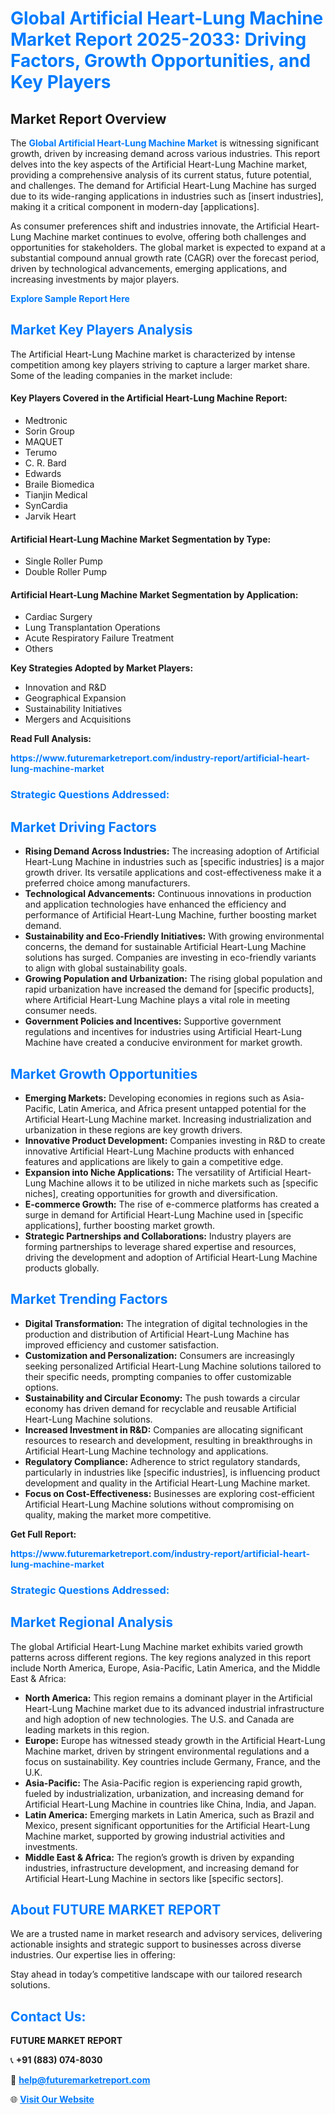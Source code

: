 <h1 style="color: #007BFF;">Global Artificial Heart-Lung Machine Market Report 2025-2033: Driving Factors, Growth Opportunities, and Key Players</h1>

<section id="overview">
<h2>Market Report Overview</h2>
<p>The <a href="https://www.futuremarketreport.com/industry-report/artificial-heart-lung-machine-market" style="color: #007BFF; text-decoration: none;"><strong>Global Artificial Heart-Lung Machine Market</strong></a> is witnessing significant growth, driven by increasing demand across various industries. This report delves into the key aspects of the Artificial Heart-Lung Machine market, providing a comprehensive analysis of its current status, future potential, and challenges. The demand for Artificial Heart-Lung Machine has surged due to its wide-ranging applications in industries such as [insert industries], making it a critical component in modern-day [applications].</p>
<p>As consumer preferences shift and industries innovate, the Artificial Heart-Lung Machine market continues to evolve, offering both challenges and opportunities for stakeholders. The global market is expected to expand at a substantial compound annual growth rate (CAGR) over the forecast period, driven by technological advancements, emerging applications, and increasing investments by major players.</p>
</section>

<section id="overview">
<p><a href="https://www.futuremarketreport.com/request-sample/reportId=103394" style="color: #007BFF; text-decoration: none;"><strong>Explore Sample Report Here</strong></a></p>
</section>

<section id="key-players">
<h2 style="color: #007BFF;">Market Key Players Analysis</h2>
<p>The Artificial Heart-Lung Machine market is characterized by intense competition among key players striving to capture a larger market share. Some of the leading companies in the market include:</p>
<h4>Key Players Covered in the Artificial Heart-Lung Machine Report:</h4>
<ul><li>Medtronic</li><li>Sorin Group</li><li>MAQUET</li><li>Terumo</li><li>C. R. Bard</li><li>Edwards</li><li>Braile Biomedica</li><li>Tianjin Medical</li><li>SynCardia</li><li>Jarvik Heart</li></ul>
<h4>Artificial Heart-Lung Machine Market Segmentation by Type:</h4>
<ul><li>Single Roller Pump</li><li>Double Roller Pump</li></ul>

<h4>Artificial Heart-Lung Machine Market Segmentation by Application:</h4>
<ul><li>Cardiac Surgery</li><li>Lung Transplantation Operations</li><li>Acute Respiratory Failure Treatment</li><li>Others</li></ul>
<p><strong>Key Strategies Adopted by Market Players:</strong></p>
<ul>
<li>Innovation and R&D</li>
<li>Geographical Expansion</li>
<li>Sustainability Initiatives</li>
<li>Mergers and Acquisitions</li>
</ul>
</section>

<section>
<p><strong>Read Full Analysis: </strong></p><a href="https://www.futuremarketreport.com/industry-report/artificial-heart-lung-machine-market" style="color: #007BFF; text-decoration: none;"><strong>https://www.futuremarketreport.com/industry-report/artificial-heart-lung-machine-market</strong></a>
<h3 style="color: #007BFF;">Strategic Questions Addressed:</h3>
</section>

<section id="driving-factors">
<h2 style="color: #007BFF;">Market Driving Factors</h2>
<ul>
<li><strong>Rising Demand Across Industries:</strong> The increasing adoption of Artificial Heart-Lung Machine in industries such as [specific industries] is a major growth driver. Its versatile applications and cost-effectiveness make it a preferred choice among manufacturers.</li>
<li><strong>Technological Advancements:</strong> Continuous innovations in production and application technologies have enhanced the efficiency and performance of Artificial Heart-Lung Machine, further boosting market demand.</li>
<li><strong>Sustainability and Eco-Friendly Initiatives:</strong> With growing environmental concerns, the demand for sustainable Artificial Heart-Lung Machine solutions has surged. Companies are investing in eco-friendly variants to align with global sustainability goals.</li>
<li><strong>Growing Population and Urbanization:</strong> The rising global population and rapid urbanization have increased the demand for [specific products], where Artificial Heart-Lung Machine plays a vital role in meeting consumer needs.</li>
<li><strong>Government Policies and Incentives:</strong> Supportive government regulations and incentives for industries using Artificial Heart-Lung Machine have created a conducive environment for market growth.</li>
</ul>
</section>

<section id="growth-opportunities">
<h2 style="color: #007BFF;">Market Growth Opportunities</h2>
<ul>
<li><strong>Emerging Markets:</strong> Developing economies in regions such as Asia-Pacific, Latin America, and Africa present untapped potential for the Artificial Heart-Lung Machine market. Increasing industrialization and urbanization in these regions are key growth drivers.</li>
<li><strong>Innovative Product Development:</strong> Companies investing in R&D to create innovative Artificial Heart-Lung Machine products with enhanced features and applications are likely to gain a competitive edge.</li>
<li><strong>Expansion into Niche Applications:</strong> The versatility of Artificial Heart-Lung Machine allows it to be utilized in niche markets such as [specific niches], creating opportunities for growth and diversification.</li>
<li><strong>E-commerce Growth:</strong> The rise of e-commerce platforms has created a surge in demand for Artificial Heart-Lung Machine used in [specific applications], further boosting market growth.</li>
<li><strong>Strategic Partnerships and Collaborations:</strong> Industry players are forming partnerships to leverage shared expertise and resources, driving the development and adoption of Artificial Heart-Lung Machine products globally.</li>
</ul>
</section>

<section id="trending-factors">
<h2 style="color: #007BFF;">Market Trending Factors</h2>
<ul>
<li><strong>Digital Transformation:</strong> The integration of digital technologies in the production and distribution of Artificial Heart-Lung Machine has improved efficiency and customer satisfaction.</li>
<li><strong>Customization and Personalization:</strong> Consumers are increasingly seeking personalized Artificial Heart-Lung Machine solutions tailored to their specific needs, prompting companies to offer customizable options.</li>
<li><strong>Sustainability and Circular Economy:</strong> The push towards a circular economy has driven demand for recyclable and reusable Artificial Heart-Lung Machine solutions.</li>
<li><strong>Increased Investment in R&D:</strong> Companies are allocating significant resources to research and development, resulting in breakthroughs in Artificial Heart-Lung Machine technology and applications.</li>
<li><strong>Regulatory Compliance:</strong> Adherence to strict regulatory standards, particularly in industries like [specific industries], is influencing product development and quality in the Artificial Heart-Lung Machine market.</li>
<li><strong>Focus on Cost-Effectiveness:</strong> Businesses are exploring cost-efficient Artificial Heart-Lung Machine solutions without compromising on quality, making the market more competitive.</li>
</ul>
</section>

<section>
<p><strong>Get Full Report: </strong></p><a href="https://www.futuremarketreport.com/industry-report/artificial-heart-lung-machine-market" style="color: #007BFF; text-decoration: none;"><strong>https://www.futuremarketreport.com/industry-report/artificial-heart-lung-machine-market</strong></a>
<h3 style="color: #007BFF;">Strategic Questions Addressed:</h3>
</section>


<section id="regional-analysis">
<h2 style="color: #007BFF;">Market Regional Analysis</h2>
<p>The global Artificial Heart-Lung Machine market exhibits varied growth patterns across different regions. The key regions analyzed in this report include North America, Europe, Asia-Pacific, Latin America, and the Middle East & Africa:</p>
<ul>
<li><strong>North America:</strong> This region remains a dominant player in the Artificial Heart-Lung Machine market due to its advanced industrial infrastructure and high adoption of new technologies. The U.S. and Canada are leading markets in this region.</li>
<li><strong>Europe:</strong> Europe has witnessed steady growth in the Artificial Heart-Lung Machine market, driven by stringent environmental regulations and a focus on sustainability. Key countries include Germany, France, and the U.K.</li>
<li><strong>Asia-Pacific:</strong> The Asia-Pacific region is experiencing rapid growth, fueled by industrialization, urbanization, and increasing demand for Artificial Heart-Lung Machine in countries like China, India, and Japan.</li>
<li><strong>Latin America:</strong> Emerging markets in Latin America, such as Brazil and Mexico, present significant opportunities for the Artificial Heart-Lung Machine market, supported by growing industrial activities and investments.</li>
<li><strong>Middle East & Africa:</strong> The region’s growth is driven by expanding industries, infrastructure development, and increasing demand for Artificial Heart-Lung Machine in sectors like [specific sectors].</li>
</ul>
</section>

<footer>
<h2 style="color: #007BFF;">About FUTURE MARKET REPORT</h2>
<p>We are a trusted name in market research and advisory services, delivering actionable insights and strategic support to businesses across diverse industries. Our expertise lies in offering:</p>

<p>Stay ahead in today’s competitive landscape with our tailored research solutions.</p>

<h2 style="color: #007BFF;">Contact Us:</h2>
<p><strong>FUTURE MARKET REPORT</strong></p>
<p>📞 <strong>+91 (883) 074-8030</strong></p>
<p>📧 <strong><a href="mailto:help@futuremarketreport.com" style="color: #007BFF;">help@futuremarketreport.com</a></strong></p>
<p>🌐 <strong><a href="https://www.futuremarketreport.com/" style="color: #007BFF;">Visit Our Website</a></strong></p>
</footer>